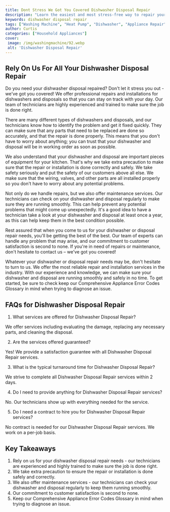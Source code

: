 ```yaml
---
title: Dont Stress We Got You Covered Dishwasher Disposal Repair
description: "Learn the easiest and most stress-free way to repair your dishwasher disposal We have all the advice you need to get your unit back up and running"
keywords: dishwasher disposal repair
tags: ["Washing Machine", "Heat Pump", "Dishwasher", "Appliance Repair", "Appliance Disposal", "Kitchen Appliances", "Clean Appliance"]
author: Curtis
categories: ["Household Appliances"]
cover: 
 image: /img/washingmachine/92.webp
 alt: 'Dishwasher Disposal Repair'
---
```

## Rely On Us For All Your Dishwasher Disposal Repair
Do you need your dishwasher disposal repaired? Don't let it stress you out - we've got you covered! We offer professional repairs and installations for dishwashers and disposals so that you can stay on track with your day. Our team of technicians are highly experienced and trained to make sure the job is done right.

There are many different types of dishwashers and disposals, and our technicians know how to identify the problem and get it fixed quickly. They can make sure that any parts that need to be replaced are done so accurately, and that the repair is done properly. This means that you don't have to worry about anything; you can trust that your dishwasher and disposal will be in working order as soon as possible.

We also understand that your dishwasher and disposal are important pieces of equipment for your kitchen. That's why we take extra precaution to make sure that the repair or installation is done correctly and safely. We take safety seriously and put the safety of our customers above all else. We make sure that the wiring, valves, and other parts are all installed properly so you don't have to worry about any potential problems.

Not only do we handle repairs, but we also offer maintenance services. Our technicians can check on your dishwasher and disposal regularly to make sure they are running smoothly. This can help prevent any potential problems that might come up unexpectedly. It's a good idea to have a technician take a look at your dishwasher and disposal at least once a year, as this can help keep them in the best condition possible.

Rest assured that when you come to us for your dishwasher or disposal repair needs, you'll be getting the best of the best. Our team of experts can handle any problem that may arise, and our commitment to customer satisfaction is second to none. If you're in need of repairs or maintenance, don't hesitate to contact us – we've got you covered!

Whatever your dishwasher or disposal repair needs may be, don't hesitate to turn to us. We offer the most reliable repair and installation services in the industry. With our experience and knowledge, we can make sure your dishwasher and disposal are running smoothly and safely in no time. To get started, be sure to check keep our Comprehensive Appliance Error Codes Glossary in mind when trying to diagnose an issue.

## FAQs for Dishwasher Disposal Repair

1. What services are offered for Dishwasher Disposal Repair?

We offer services including evaluating the damage, replacing any necessary parts, and cleaning the disposal.

2. Are the services offered guaranteed?

Yes! We provide a satisfaction guarantee with all Dishwasher Disposal Repair services.

3. What is the typical turnaround time for Dishwasher Disposal Repair?

We strive to complete all Dishwasher Disposal Repair services within 2 days.

4. Do I need to provide anything for Dishwasher Disposal Repair services?

No. Our technicians show up with everything needed for the service.

5. Do I need a contract to hire you for Dishwasher Disposal Repair services?

No contract is needed for our Dishwasher Disposal Repair services. We work on a per-job basis.

## Key Takeaways 
1. Rely on us for your dishwasher disposal repair needs - our technicians are experienced and highly trained to make sure the job is done right. 
2. We take extra precaution to ensure the repair or installation is done safely and correctly. 
3. We also offer maintenance services - our technicians can check your dishwasher and disposal regularly to keep them running smoothly.
4. Our commitment to customer satisfaction is second to none. 
5. Keep our Comprehensive Appliance Error Codes Glossary in mind when trying to diagnose an issue.
